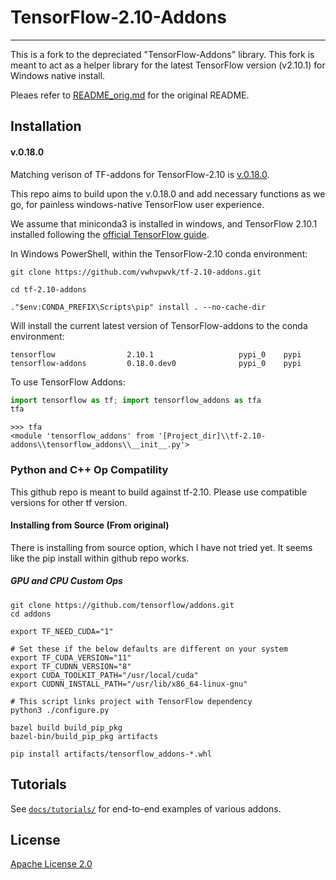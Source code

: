 # TensorFlow-2.10-Addons

-----------------

This is a fork to the depreciated "TensorFlow-Addons" library. This fork is meant to act as a helper library for the latest TensorFlow version (v2.10.1) for Windows native install. 

Pleaes refer to [README_orig.md](https://github.com/vwhvpwvk/tf-2.10-addons/README_orig.md) for the original README. 

## Installation
#### v.0.18.0

Matching verison of TF-addons for TensorFlow-2.10 is [v.0.18.0](https://github.com/tensorflow/addons/pull/2744). 

This repo aims to build upon the v.0.18.0 and add necessary functions as we go, for painless windows-native TensorFlow user experience.

We assume that miniconda3 is installed in windows, and TensorFlow 2.10.1 installed following the [official TensorFlow guide](https://www.tensorflow.org/install/pip#windows-native).

In Windows PowerShell, within the TensorFlow-2.10 conda environment:

```
git clone https://github.com/vwhvpwvk/tf-2.10-addons.git

cd tf-2.10-addons

."$env:CONDA_PREFIX\Scripts\pip" install . --no-cache-dir

```

Will install the current latest version of TensorFlow-addons to the conda environment:

```
tensorflow                2.10.1                   pypi_0    pypi
tensorflow-addons         0.18.0.dev0              pypi_0    pypi
```
To use TensorFlow Addons:

```python
import tensorflow as tf; import tensorflow_addons as tfa
tfa
```
```
>>> tfa
<module 'tensorflow_addons' from '[Project_dir]\\tf-2.10-addons\\tensorflow_addons\\__init__.py'>
```

### Python and C++ Op Compatility

This github repo is meant to build against tf-2.10. Please use compatible versions for other tf version.

#### Installing from Source (From original)

There is installing from source option, which I have not tried yet. It seems like the pip install within github repo works. 

##### GPU and CPU Custom Ops
```
git clone https://github.com/tensorflow/addons.git
cd addons

export TF_NEED_CUDA="1"

# Set these if the below defaults are different on your system
export TF_CUDA_VERSION="11"
export TF_CUDNN_VERSION="8"
export CUDA_TOOLKIT_PATH="/usr/local/cuda"
export CUDNN_INSTALL_PATH="/usr/lib/x86_64-linux-gnu"

# This script links project with TensorFlow dependency
python3 ./configure.py

bazel build build_pip_pkg
bazel-bin/build_pip_pkg artifacts

pip install artifacts/tensorflow_addons-*.whl
```

## Tutorials
See [`docs/tutorials/`](docs/tutorials/)
for end-to-end examples of various addons.

## License
[Apache License 2.0](LICENSE)
